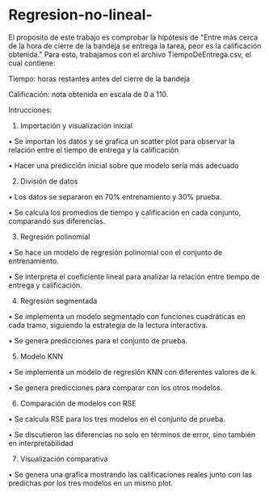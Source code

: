 # Regresion-no-lineal-

El proposito de este trabajo es comprobar la hipótesis de "Entre más cerca de la hora de cierre de la bandeja se entrega la tarea, peor es la calificación obtenida."
Para esto, trabajamos con el archivo TiempoDeEntrega.csv, el cual contiene:

Tiempo: horas restantes antes del cierre de la bandeja

Calificación: nota obtenida en escala de 0 a 110.

Intrucciones:

1. Importación y visualización inicial

  • Se importan los datos y se grafica un scatter plot para observar la relación entre el tiempo de entrega y la calificación
  
  • Hacer una predicción inicial sobre que modelo sería más adecuado


2. División de datos
   
  • Los datos se separaron en 70% entrenamiento y 30% prueba.
  
  • Se calcula los promedios de tiempo y calificación en cada conjunto, comparando sus diferencias.


3. Regresión polinomial
   
  • Se hace un modelo de regresión polinomial con el conjunto de entrenamiento.
  
  • Se interpreta el coeficiente lineal para analizar la relación entre tiempo de entrega y calificación.
   

4. Regresión segmentada
   
  • Se implementa un modelo segmentado con funciones cuadráticas en cada tramo, siguiendo la estrategia de la lectura interactiva.
  
  • Se genera predicciones para el conjunto de prueba.

   
5. Modelo KNN
    
  • Se implementa un modelo de regresión KNN con diferentes valores de k.
  
  • Se genera predicciones para comparar con los otros modelos.


6. Comparación de modelos con RSE
    
  • Se calcula RSE para los tres modelos en el conjunto de prueba.
  
  • Se discutieron las diferencias no solo en términos de error, sino también en interpretabilidad


7. Visualización comparativa
    
  • Se genera una grafica mostrando las calificaciones reales junto con las predichas por los tres modelos en un mismo plot.
